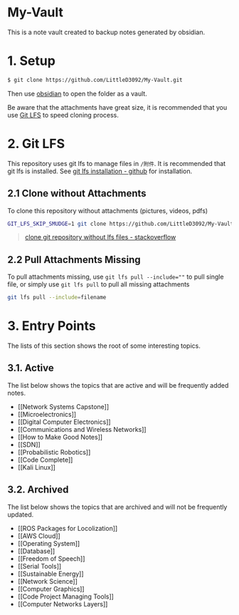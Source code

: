 # My-Vault
This is a note vault created to backup notes generated by obsidian.

# 1. Setup

```bash
$ git clone https://github.com/LittleD3092/My-Vault.git
```

Then use [obsidian](https://obsidian.md/) to open the folder as a vault.

Be aware that the attachments have great size, it is recommended that you use [Git LFS](https://github.com/LittleD3092/My-Vault#2-git-lfs) to speed cloning process.

# 2. Git LFS

This repository uses git lfs to manage files in `/附件`. It is recommended that git lfs is installed. See [git lfs installation - github](https://github.com/git-lfs/git-lfs/wiki/Installation) for installation.

## 2.1 Clone without Attachments

To clone this repository without attachments (pictures, videos, pdfs)

```bash
GIT_LFS_SKIP_SMUDGE=1 git clone https://github.com/LittleD3092/My-Vault.git
```

> [clone git repository without lfs files - stackoverflow](https://stackoverflow.com/questions/42019529/how-to-clone-pull-a-git-repository-ignoring-lfs)

## 2.2 Pull Attachments Missing

To pull attachments missing, use `git lfs pull --include=""` to pull single file, or simply use `git lfs pull` to pull all missing attachments

```bash
git lfs pull --include=filename
```

# 3. Entry Points

The lists of this section shows the root of some interesting topics.

## 3.1. Active

The list below shows the topics that are active and will be frequently added notes.

- [[Network Systems Capstone]]
- [[Microelectronics]]
- [[Digital Computer Electronics]]
- [[Communications and Wireless Networks]]
- [[How to Make Good Notes]]
- [[SDN]]
- [[Probabilistic Robotics]]
- [[Code Complete]]
- [[Kali Linux]]

## 3.2. Archived

The list below shows the topics that are archived and will not be frequently updated.

- [[ROS Packages for Locolization]]
- [[AWS Cloud]]
- [[Operating System]]
- [[Database]]
- [[Freedom of Speech]]
- [[Serial Tools]]
- [[Sustainable Energy]]
- [[Network Science]]
- [[Computer Graphics]]
- [[Code Project Managing Tools]]
- [[Computer Networks Layers]]